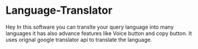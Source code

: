 # Language-Translator
Hey In this software you can translte your query language into many languages it has also advance features like Voice button and copy button. It uses orignal google translator api to translate the language.
